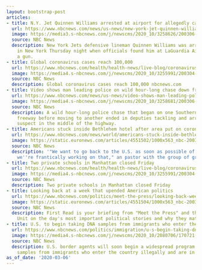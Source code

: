 ```yaml
---
layout: bootstrap-post
articles:
- title: N.Y. Jet Quinnen Williams arrested at airport for allegedly carrying pistol
  url: https://www.nbcnews.com/news/us-news/new-york-jet-quinnen-williams-arrested-airport-allegedly-carrying-pistol-n1151381
  image: https://media3.s-nbcnews.com/j/newscms/2020_10/3258626/200306-quinnen-williams-al-0809_f8ace848b7fb2dc08e3a8e3dcb43a559.nbcnews-fp-1200-630.jpg
  source: NBC News
  description: New York Jets defensive lineman Quinnen Williams was arrested at LaGuardia
    in New York Thursday night when officials found him at LaGuardia Airport with
    a gun.
- title: Global coronavirus cases reach 100,000
  url: https://www.nbcnews.com/health/health-news/live-blog/coronavirus-updates-live-california-declares-emergency-governments-race-stop-spread-n1150561/ncrd1151431
  image: https://media4.s-nbcnews.com/j/newscms/2020_10/3255991/200304-coronavirus-live-blog-cs-116p_fba7ff7775bf90410ee789b7fb4eb4fa.nbcnews-fp-1200-630.jpg
  source: NBC News
  description: Global coronavirus cases reach 100,000 nbcnews.com
- title: Video shows man leading police on wild hour-long chase down freeway
  url: https://www.nbcnews.com/news/us-news/video-shows-man-leading-police-wild-hour-long-chase-down-n1151411
  image: https://media4.s-nbcnews.com/j/newscms/2020_10/3258681/200306-police-pursuit-al-0845_1233f0b6a67b9c1214d2d21b54da8da1.nbcnews-fp-1200-630.jpg
  source: NBC News
  description: A wild hour-long police chase that began on one Southern California
    freeway before moving to another ended in deputies tackling and arresting the
    suspect in the middle of the highway.
- title: Americans stuck inside Bethlehem hotel after area put on coronavirus lockdown
  url: https://www.nbcnews.com/news/world/americans-stuck-inside-bethlehem-hotel-after-area-put-coronavirus-lockdown-n1151311
  image: https://static.euronews.com/articles/4551502/1000x563_nbc-200306-bethlehem-coronavirus-mc-10592_1887dbf6176c795a220c48f9ca4e2588.jpg
  source: NBC News
  description: '"We want to go back to the U.S. as soon as possible of course and
    we''re frantically working on that," an pastor with the group of group of 13 said.'
- title: Two private schools in Manhattan closed Friday
  url: https://www.nbcnews.com/health/health-news/live-blog/coronavirus-updates-live-california-declares-emergency-governments-race-stop-spread-n1150561/ncrd1151401
  image: https://media4.s-nbcnews.com/j/newscms/2020_10/3255991/200304-coronavirus-live-blog-cs-116p_fba7ff7775bf90410ee789b7fb4eb4fa.nbcnews-fp-1200-630.jpg
  source: NBC News
  description: Two private schools in Manhattan closed Friday
- title: Looking back at a week that upended American politics
  url: https://www.nbcnews.com/politics/meet-the-press/looking-back-week-upended-american-politics-n1151406
  image: https://static.euronews.com/articles/4551504/1000x563_nbc-200306-joe-biden-mc-1259_a422a4eb09d5d22b747a3c3ab9c3b7c6.jpg
  source: NBC News
  description: First Read is your briefing from "Meet the Press" and the NBC Political
    Unit on the day's most important political stories and why they matter.
- title: U.S. to begin taking DNA samples from immigrants who enter the country illegally
  url: https://www.nbcnews.com/politics/immigration/u-s-begin-taking-dna-samples-immigrants-who-enter-country-n1151141
  image: https://media4.s-nbcnews.com/j/newscms/2020_10/2080706/170721-immigration-338p-rs_e331d7296786cfdb16639f6835b9862a.nbcnews-fp-1200-630.JPG
  source: NBC News
  description: U.S. border agents will soon begin a widespread program to gather DNA
    samples from immigrants who enter the country illegally and are in federal custody.
as_of_date: '2020-03-06'
---
```


